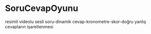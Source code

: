 # SoruCevapOyunu
 resimli videolu sesli soru-dinamik cevap-kronometre-skor-doğru yanlış cevapların işaretlenmesi
